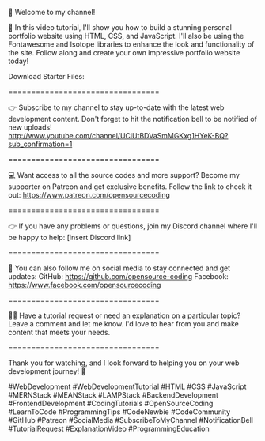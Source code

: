 👋 Welcome to my channel!

🌟 In this video tutorial, I'll show you how to build a stunning personal portfolio website using HTML, CSS, and JavaScript. I'll also be using the Fontawesome and Isotope libraries to enhance the look and functionality of the site. Follow along and create your own impressive portfolio website today!

Download Starter Files:

=================================

👉 Subscribe to my channel to stay up-to-date with the latest web development content. Don't forget to hit the notification bell to be notified of new uploads! http://www.youtube.com/channel/UCiUtBDVaSmMGKxg1HYeK-BQ?sub_confirmation=1

=================================

💻 Want access to all the source codes and more support? Become my supporter on Patreon and get exclusive benefits. Follow the link to check it out: https://www.patreon.com/opensourcecoding

=================================

👉 If you have any problems or questions, join my Discord channel where I'll be happy to help: [insert Discord link]

=================================

👥 You can also follow me on social media to stay connected and get updates:
GitHub: https://github.com/opensource-coding
Facebook: https://www.facebook.com/opensourcecoding

=================================

🙋‍♀️ Have a tutorial request or need an explanation on a particular topic? Leave a comment and let me know. I'd love to hear from you and make content that meets your needs.

=================================

Thank you for watching, and I look forward to helping you on your web development journey! 🚀

#WebDevelopment #WebDevelopmentTutorial #HTML #CSS #JavaScript #MERNStack #MEANStack #LAMPStack #BackendDevelopment #FrontendDevelopment #CodingTutorials #OpenSourceCoding #LearnToCode #ProgrammingTips #CodeNewbie #CodeCommunity #GitHub #Patreon #SocialMedia #SubscribeToMyChannel #NotificationBell #TutorialRequest #ExplanationVideo #ProgrammingEducation
